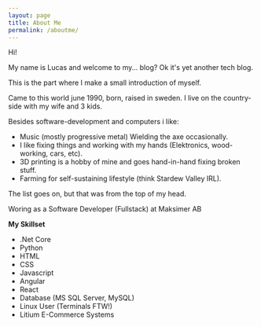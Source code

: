 ```yaml
---
layout: page
title: About Me
permalink: /aboutme/
---
```


Hi!

My name is Lucas and welcome to my... blog? Ok it's yet another tech blog.

This is the part where I make a small introduction of myself.

Came to this world june 1990, born, raised in sweden. I live on the country-side with my wife and 3 kids.

Besides software-development and computers i like:

* Music (mostly progressive metal) Wielding the axe occasionally.
* I like fixing things and working with my hands (Elektronics, wood-working, cars, etc).
* 3D printing is a hobby of mine and goes hand-in-hand fixing broken stuff.
* Farming for self-sustaining lifestyle (think Stardew Valley IRL).

The list goes on, but that was from the top of my head.

Woring as a Software Developer (Fullstack) at Maksimer AB

**My Skillset**
* .Net Core
* Python
* HTML
* CSS
* Javascript
* Angular
* React
* Database (MS SQL Server, MySQL)
* Linux User (Terminals FTW!)
* Litium E-Commerce Systems
